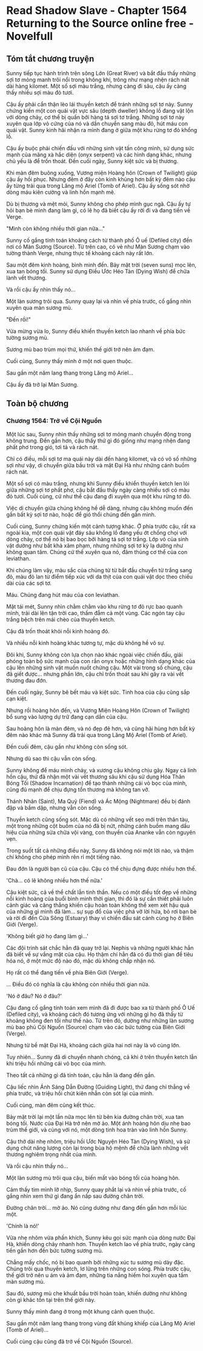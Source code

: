 # Read Shadow Slave - Chapter 1564 Returning to the Source online free - Novelfull

## Tóm tắt chương truyện

Sunny tiếp tục hành trình trên sông Lớn (Great River) và bắt đầu thấy những sợi tơ mỏng manh trôi nổi trong không khí, trông như mạng nhện rách nát dài hàng kilomet. Một số sợi màu trắng, nhưng càng đi sâu, cậu ấy càng thấy nhiều sợi màu đỏ tươi.

Cậu ấy phải cẩn thận lèo lái thuyền ketch để tránh những sợi tơ này. Sunny chứng kiến một con quái vật vực sâu (depth dweller) khổng lồ đang vật lộn với dòng chảy, cơ thể bị quấn bởi hàng tá sợi tơ trắng. Những sợi tơ này xuyên qua lớp vỏ cứng của nó và dần chuyển sang màu đỏ, hút máu con quái vật. Sunny kinh hãi nhận ra mình đang ở giữa một khu rừng tơ đỏ khổng lồ.

Cậu ấy buộc phải chiến đấu với những sinh vật tấn công mình, sử dụng sức mạnh của mãng xà hắc diện (onyx serpent) và các hình dạng khác, nhưng chủ yếu là để trốn thoát. Đến cuối ngày, Sunny kiệt sức và bị thương.

Khi màn đêm buông xuống, Vương miện Hoàng hôn (Crown of Twilight) giúp cậu ấy hồi phục. Nhưng đêm ở đây còn kinh khủng hơn bất kỳ đêm nào cậu ấy từng trải qua trong Lăng mộ Ariel (Tomb of Ariel). Cậu ấy sống sót nhờ dòng máu kiên cường và linh hồn mạnh mẽ.

Dù bị thương và mệt mỏi, Sunny không cho phép mình gục ngã. Cậu ấy tự hỏi bạn bè mình đang làm gì, có lẽ họ đã biết cậu ấy rời đi và đang tiến về Verge.

"Mình còn không nhiều thời gian nữa..."

Sunny cố gắng tính toán khoảng cách từ thành phố Ô uế (Defiled city) đến nơi có Màn Sương (Source). Từ trên cao, có vẻ như Màn Sương chạm vào tường thành Verge, nhưng thực tế khoảng cách này rất lớn.

Sau một đêm kinh hoàng, bình minh đến. Bảy mặt trời (seven suns) mọc lên, xua tan bóng tối. Sunny sử dụng Điều Ước Héo Tàn (Dying Wish) để chữa lành vết thương.

Và rồi cậu ấy nhìn thấy nó...

Một làn sương trôi qua. Sunny quay lại và nhìn về phía trước, cố gắng nhìn xuyên qua màn sương mù.

"Đến rồi!"

Vừa mừng vừa lo, Sunny điều khiển thuyền ketch lao nhanh về phía bức tường sương mù.

Sương mù bao trùm mọi thứ, khiến thế giới trở nên ảm đạm.

Cuối cùng, Sunny thấy mình ở một nơi quen thuộc.

Sau gần một năm lang thang trong Lăng mộ Ariel...

Cậu ấy đã trở lại Màn Sương.

## Toàn bộ chương

### Chương 1564: Trở về Cội Nguồn

Một lúc sau, Sunny nhìn thấy những sợi tơ mỏng manh chuyển động trong không trung. Đến gần hơn, cậu thấy thứ gì đó giống như mạng nhện đang phất phơ trong gió, tơi tả và rách nát.

Chỉ có điều, mỗi sợi tơ ma quái này dài đến hàng kilomet, và có vô số những sợi như vậy, di chuyển giữa bầu trời và mặt Đại Hà như những cánh buồm rách nát.

Một số sợi có màu trắng, nhưng khi Sunny điều khiển thuyền ketch len lỏi giữa những sợi tơ phất phơ, cậu bắt đầu thấy ngày càng nhiều sợi có màu đỏ tươi. Cuối cùng, cứ như thể cậu đang đi xuyên qua một khu rừng tơ đỏ.

Việc di chuyển giữa chúng không hề dễ dàng, nhưng cậu không muốn đến gần bất kỳ sợi tơ nào, hoặc để gió thổi chúng đến gần mình.

Cuối cùng, Sunny chứng kiến một cảnh tượng khác. Ở phía trước cậu, rất xa ngoài kia, một con quái vật đáy sâu khổng lồ đang yếu ớt chống chọi với dòng chảy, cơ thể nó bị bao bọc bởi hàng tá sợi tơ trắng. Lớp vỏ của sinh vật dường như bất khả xâm phạm, nhưng những sợi tơ kỳ lạ dường như không quan tâm. Chúng cứ thế xuyên qua nó, đâm thủng cơ thể của con leviathan.

Khi chúng làm vậy, màu sắc của chúng từ từ bắt đầu chuyển từ trắng sang đỏ, màu đỏ lan từ điểm tiếp xúc với da thịt của con quái vật dọc theo chiều dài của các sợi tơ.

Máu. Chúng đang hút máu của con leviathan.

Mặt tái mét, Sunny nhìn chằm chằm vào khu rừng tơ đỏ rực bao quanh mình, trải dài lên tận trời cao, thấm đẫm cả một vùng. Các ngón tay cậu trắng bệch trên mái chèo của thuyền ketch.

Cậu đã trốn thoát khỏi nỗi kinh hoàng đó.

Và nhiều nỗi kinh hoàng khác tương tự, mặc dù không hề vô sự.

Đôi khi, Sunny không còn lựa chọn nào khác ngoài việc chiến đấu, giải phóng toàn bộ sức mạnh của con rắn onyx hoặc những hình dạng khác của cậu lên những sinh vật muốn nuốt chửng cậu. Một vài trong số chúng, cậu đã giết được... nhưng phần lớn, cậu chỉ trốn thoát sau khi gây ra vài vết thương đau đớn.

Đến cuối ngày, Sunny bê bết máu và kiệt sức. Tinh hoa của cậu cũng sắp cạn kiệt.

Nhưng rồi hoàng hôn đến, và Vương Miện Hoàng Hôn (Crown of Twilight) bổ sung vào lượng dự trữ đang cạn dần của cậu.

Sau hoàng hôn là màn đêm, và nó đẹp đẽ hơn, và cũng hãi hùng hơn bất kỳ đêm nào khác mà Sunny đã trải qua trong Lăng Mộ Ariel (Tomb of Ariel).

Đến cuối đêm, cậu gần như không còn sống sót.

Nhưng dù sao thì cậu vẫn còn sống.

Sunny không để máu mình chảy, và xương cậu không chịu gãy. Ngay cả linh hồn cậu, thứ đã nhận một vài vết thương sâu khi cậu sử dụng Hóa Thân Bóng Tối (Shadow Incarnation) để tạo thành những cái vỏ bọc của mình, cũng đủ mạnh để chịu đựng tổn thương mà không tan vỡ.

Thánh Nhân (Saint), Ma Quỷ (Fiend) và Ác Mộng (Nightmare) đều bị đánh đập và bầm dập, nhưng vẫn còn sống.

Thuyền ketch cũng sống sót. Mặc dù có những vết sẹo mới trên thân tàu, một trong những cột buồm của nó đã bị nứt, những cánh buồm mang dấu hiệu của những sửa chữa vội vàng, con thuyền của Ananke vẫn còn nguyên vẹn.

Trong suốt tất cả những điều này, Sunny đã không nói một lời nào, và thậm chí không cho phép mình rên rỉ một tiếng nào.

Đau đớn là người bạn cũ của cậu. Cậu có thể chịu đựng được nhiều hơn thế.

'Chà... có lẽ không nhiều hơn thế nữa.'

Cậu kiệt sức, cả về thể chất lẫn tinh thần. Nếu có một điều tốt đẹp về những nỗi kinh hoàng của buổi bình minh thời gian, thì đó là sự cần thiết phải luôn cảnh giác và căng thẳng khiến cậu hoàn toàn không thể xem xét hậu quả của những gì mình đã làm... sự sụp đổ của việc phá vỡ lời hứa, bỏ rơi bạn bè và rời đi đến Cửa Sông (Estuary) thay vì chiến đấu sát cánh cùng họ ở Biên Giới (Verge).

'Không biết giờ họ đang làm gì...'

Các đội trinh sát chắc hẳn đã quay trở lại. Nephis và những người khác hẳn đã biết về sự vắng mặt của cậu. Họ thậm chí hẳn đã có đủ thời gian để tiêu hóa nó, ở một mức độ nào đó, mặc dù không chấp nhận nó.

Họ rất có thể đang tiến về phía Biên Giới (Verge).

... Điều đó có nghĩa là cậu không còn nhiều thời gian nữa.

'Nó ở đâu? Nó ở đâu?'

Cậu đang cố gắng tính toán xem mình đã đi được bao xa từ thành phố Ô Uế (Defiled city), và khoảng cách đó tương ứng với những gì họ đã thấy từ khoảng không đen tối như thế nào. Từ trên đó, dường như những làn sương mù bao phủ Cội Nguồn (Source) chạm vào các bức tường của Biên Giới (Verge).

Nhưng từ bề mặt Đại Hà, khoảng cách giữa hai nơi này là vô cùng lớn.

Tuy nhiên... Sunny đã di chuyển nhanh chóng, cả khi ở trên thuyền ketch lẫn khi triệu hồi những cái vỏ bọc của mình.

Theo tất cả những gì đã tính toán, cậu hẳn là đang đến gần.

Cậu liếc nhìn Ánh Sáng Dẫn Đường (Guiding Light), thứ đang chỉ thẳng về phía trước, và triệu hồi chút kiên nhẫn còn sót lại của mình.

Cuối cùng, màn đêm cũng kết thúc.

Bảy mặt trời lại một lần nữa mọc lên từ bên kia đường chân trời, xua tan bóng tối. Nước của Đại Hà trở nên mờ ảo. Một ánh hoàng hôn dịu nhẹ bao trùm thế giới, và cùng với nó, một dòng tinh hoa tràn vào linh hồn Sunny.

Cậu thở dài nhẹ nhõm, triệu hồi Ước Nguyện Héo Tàn (Dying Wish), và sử dụng chút năng lượng còn lại trong bùa hộ mệnh để chữa lành những vết thương nghiêm trọng nhất của mình.

Và rồi cậu nhìn thấy nó...

Một làn sương mù trôi qua cậu, biến mất vào bóng tối của hoàng hôn.

Cảm thấy tim mình lỡ nhịp, Sunny quay phắt lại và nhìn về phía trước, cố gắng nhìn xem thứ gì đang ẩn nấp sau đường chân trời.

Đường chân trời... mờ ảo. Nó cũng dường như đang đến gần hơn mỗi lúc một.

'Chính là nó!'

Vừa nhẹ nhõm vừa phấn khích, Sunny kêu gọi sức mạnh của dòng nước Đại Hà, khiến dòng chảy nhanh hơn. Thuyền ketch lao về phía trước, ngày càng tiến gần hơn đến bức tường sương mù.

Chẳng mấy chốc, nó bị bao quanh bởi những xúc tu sương mù dày đặc. Chúng trôi qua thuyền ketch, lơ lửng trên những con sóng. Phía trước cậu, thế giới trở nên u ám và ảm đạm, những tia nắng hiếm hoi xuyên qua tấm màn sương mù.

Sau đó, sương mù che khuất bầu trời hoàn toàn, khiến dường như không còn gì khác tồn tại trên thế giới này.

Sunny thấy mình đang ở trong một khung cảnh quen thuộc.

Sau gần một năm lang thang trong vùng đất khủng khiếp của Lăng Mộ Ariel (Tomb of Ariel)...

Cuối cùng cậu cũng đã trở về Cội Nguồn (Source).